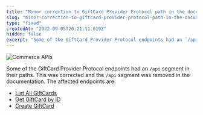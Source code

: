 ```yaml
---
title: "Minor correction to GiftCard Provider Protocol path in the documentation"
slug: "minor-correction-to-giftcard-provider-protocol-path-in-the-documentation"
type: "fixed"
createdAt: "2022-09-05T20:21:11.019Z"
hidden: false
excerpt: "Some of the GiftCard Provider Protocol endpoints had an `/api` segment in their paths. This was corrected and the `/api` segment was removed in the documentation."
---
```


![Commerce APIs](https://raw.githubusercontent.com/vtexdocs/dev-portal-content/main/images/minor-correction-to-giftcard-provider-protocol-path-in-the-documentation-0.png)

Some of the GiftCard Provider Protocol endpoints had an `/api` segment in their paths. This was corrected and the `/api` segment was removed in the documentation. The affected endpoints are:

- [List All GiftCards](https://developers.vtex.com/vtex-rest-api/reference/listallgiftcards)
- [Get GiftCard by ID](https://developers.vtex.com/vtex-rest-api/reference/getgiftcardbyid-1)
- [Create GiftCard](https://developers.vtex.com/vtex-rest-api/reference/getgiftcardbyid-1)